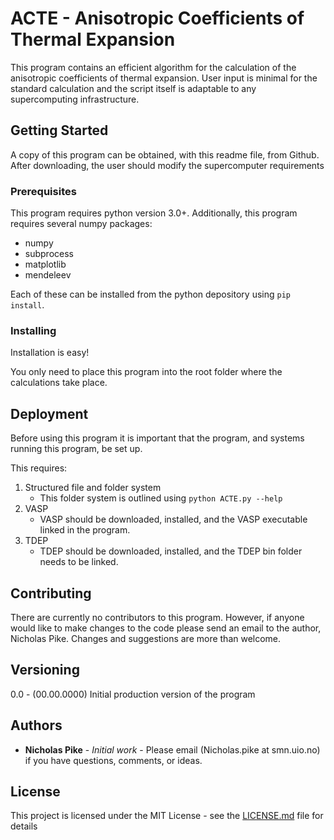 # ACTE - Anisotropic Coefficients of Thermal Expansion

This program contains an efficient algorithm for the calculation of the anisotropic coefficients of thermal expansion.  User input is minimal for the standard calculation and the script itself is adaptable to any supercomputing infrastructure. 

## Getting Started

A copy of this program can be obtained, with this readme file, from Github. After downloading, the user should modify the supercomputer requirements 

### Prerequisites

This program requires python version 3.0+.  Additionally, this program requires several numpy packages:

* numpy
* subprocess
* matplotlib 
* mendeleev 


Each of these can be installed from the python depository using `pip install`.

### Installing

Installation is easy! 

You only need to place this program into the root folder where the calculations take place.


## Deployment

Before using this program it is important that the program, and systems running this program, be set up.

This requires:

1. Structured file and folder system
   - This folder system is outlined using `python ACTE.py --help`
2. VASP
   - VASP should be downloaded, installed, and the VASP executable linked in the program.
3. TDEP
   - TDEP should be downloaded, installed, and the TDEP bin folder needs to be linked.


## Contributing

There are currently no contributors to this program. However, if anyone would like to make changes to the code please send an email to the author, Nicholas Pike.  Changes and suggestions are more than welcome.

## Versioning

0.0 - (00.00.0000) Initial production version of the program
## Authors

* **Nicholas Pike** - *Initial work* - Please email (Nicholas.pike at smn.uio.no) if you have questions, comments, or ideas.


## License

This project is licensed under the MIT License - see the [LICENSE.md](LICENSE.md) file for details






